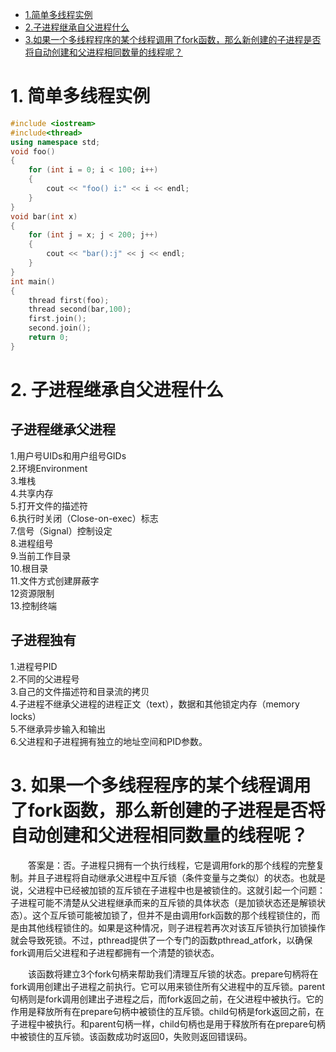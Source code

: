 * [1.简单多线程实例](#1-简单多线程实例)
* [2.子进程继承自父进程什么](#2-子进程继承自父进程什么)
* [3.如果一个多线程程序的某个线程调用了fork函数，那么新创建的子进程是否将自动创建和父进程相同数量的线程呢？](#3-如果一个多线程程序的某个线程调用了fork函数，那么新创建的子进程是否将自动创建和父进程相同数量的线程呢？)
# 1. 简单多线程实例
```c++
#include <iostream>
#include<thread>
using namespace std;
void foo()
{
	for (int i = 0; i < 100; i++)
	{
		cout << "foo() i:" << i << endl;
	}
}
void bar(int x)
{
	for (int j = x; j < 200; j++)
	{
		cout << "bar():j" << j << endl;
	}
}
int main()
{
	thread first(foo);
	thread second(bar,100);
	first.join();
	second.join();
	return 0;
}
```
# 2. 子进程继承自父进程什么
子进程继承父进程
--------------
1.用户号UIDs和用户组号GIDs   
2.环境Environment   
3.堆栈   
4.共享内存   
5.打开文件的描述符   
6.执行时关闭（Close-on-exec）标志   
7.信号（Signal）控制设定   
8.进程组号   
9.当前工作目录   
10.根目录   
11.文件方式创建屏蔽字   
12资源限制   
13.控制终端  

子进程独有
--------
1.进程号PID   
2.不同的父进程号   
3.自己的文件描述符和目录流的拷贝   
4.子进程不继承父进程的进程正文（text），数据和其他锁定内存（memory locks）   
5.不继承异步输入和输出  
6.父进程和子进程拥有独立的地址空间和PID参数。  

# 3. 如果一个多线程程序的某个线程调用了fork函数，那么新创建的子进程是否将自动创建和父进程相同数量的线程呢？
　　答案是：否。子进程只拥有一个执行线程，它是调用fork的那个线程的完整复制。并且子进程将自动继承父进程中互斥锁（条件变量与之类似）的状态。也就是说，父进程中已经被加锁的互斥锁在子进程中也是被锁住的。这就引起一个问题：子进程可能不清楚从父进程继承而来的互斥锁的具体状态（是加锁状态还是解锁状态）。这个互斥锁可能被加锁了，但并不是由调用fork函数的那个线程锁住的，而是由其他线程锁住的。如果是这种情况，则子进程若再次对该互斥锁执行加锁操作就会导致死锁。不过，pthread提供了一个专门的函数pthread_atfork，以确保fork调用后父进程和子进程都拥有一个清楚的锁状态。
  
　　该函数将建立3个fork句柄来帮助我们清理互斥锁的状态。prepare句柄将在fork调用创建出子进程之前执行。它可以用来锁住所有父进程中的互斥锁。parent句柄则是fork调用创建出子进程之后，而fork返回之前，在父进程中被执行。它的作用是释放所有在prepare句柄中被锁住的互斥锁。child句柄是fork返回之前，在子进程中被执行。和parent句柄一样，child句柄也是用于释放所有在prepare句柄中被锁住的互斥锁。该函数成功时返回0，失败则返回错误码。
  
